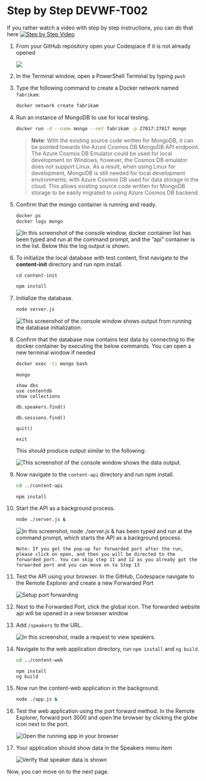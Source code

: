 # Step by Step DEVWF-T002

If you rather watch a video with step by step instructions, you can do that here
       [![Step by Step Video](https://img.youtube.com/vi/YJkaPF5k_O8/0.jpg)](https://www.youtube.com/watch?v=YJkaPF5k_O8)

1. From your GitHub repository open your Codespace if it is not already opened

    ![](https://raw.githubusercontent.com/CloudLabsAI-Azure/AIW-DevOps/main/Assets/OpenCodeSpace.png)

1. In the Terminal window, open a PowerShell Terminal by typing `pwsh`

1. Type the following command to create a Docker network named `fabrikam`:

   ```bash
   docker network create fabrikam
   ```

1. Run an instance of MongoDB to use for local testing.

   ```bash
   docker run -d --name mongo --net fabrikam -p 27017:27017 mongo
   ```

   > **Note**:  With the existing source code written for MongoDB, it can be pointed towards the Azure Cosmos DB MongoDB API endpoint. The Azure Cosmos DB Emulator could be used for local development on Windows, however, the Cosmos DB emulator does not support Linux. As a result, when using Linux for development, MongoDB is still needed for local development environments; with Azure Cosmos DB used for data storage in the cloud. This allows existing source code written for MongoDB storage to be easily migrated to using Azure Cosmos DB backend.

1. Confirm that the mongo container is running and ready.

   ```bash
   docker ps
   docker logs mongo
   ```

   ![In this screenshot of the console window, docker container list has been typed and run at the command prompt, and the “api” container is in the list. Below this the log output is shown.](https://raw.githubusercontent.com/CloudLabsAI-Azure/AIW-DevOps/main/Assets/Ex1-Task1.4.png)

1. To initialize the local database with test content, first navigate to the **content-init** directory and run npm install.

   ```
   cd content-init
   ```

   ```bash
   npm install
   ```

1. Initialize the database.

   ```bash
   node server.js
   ```

   ![This screenshot of the console window shows output from running the database initialization.](https://raw.githubusercontent.com/CloudLabsAI-Azure/AIW-DevOps/main/Assets/Ex1-Task1.7.png)

1. Confirm that the database now contains test data by connecting to the docker container by executing the below commands. You can open a new terminal window if needed

   ```bash
   docker exec -ti mongo bash
   ```
   
   ```
   mongo
   ```

   ```text
   show dbs
   use contentdb
   show collections
   ```
   
   ```
   db.speakers.find()
   ```
   
   ```
   db.sessions.find()
   ```
   
   ```
   quit()
   ```
   
   ```
   exit
   ```

   This should produce output similar to the following:

   ![This screenshot of the console window shows the data output.](https://raw.githubusercontent.com/CloudLabsAI-Azure/AIW-DevOps/main/Assets/Ex1-Task1.8.png)

1. Now navigate to the `content-api` directory and run npm install.

   ```bash
   cd ../content-api
   ```
   
   ```
   npm install
   ```

1. Start the API as a background process.

    ```bash
    node ./server.js &
    ```

   ![In this screenshot, node ./server.js & has been typed and run at the command prompt, which starts the API as a background process.](https://raw.githubusercontent.com/CloudLabsAI-Azure/AIW-DevOps/main/Assets/image47.png)
    
    ``Note: If you get the pop-up for forwarded port after the run, please click on open, and then you will be directed to the forwarded port. You can skip step 11 and 12 as you already got the forwarded port and you can move on to Step 13 ``    

1. Test the API using your browser. In the GitHub, Codespace navigate to the Remote Explorer and create a new Forwarded Port

    ![Setup port forwarding ](https://raw.githubusercontent.com/CloudLabsAI-Azure/AIW-DevOps/main/Assets/updated-port.png)

1. Next to the Forwarded Port, click the global icon. The forwarded website api will be opened in a new browser window

1. Add `/speakers` to the URL.

    ![In this screenshot, made a request to view speakers.](https://raw.githubusercontent.com/CloudLabsAI-Azure/AIW-DevOps/main/Assets/SpeakersAPI.png)

1. Navigate to the web application directory, run `npm install` and `ng build`.

   ```bash
   cd ../content-web
   ```
   
   ```
   npm install
   ng build
   ```
   
1. Now run the content-web application in the background.

    ```bash
    node ./app.js &
    ```

1. Test the web application using the port forward method. In the Remote Explorer, forward port 3000 and open the browser by clicking the globe icon next to the port. 

    ![Open the running app in your browser](https://raw.githubusercontent.com/CloudLabsAI-Azure/AIW-DevOps/main/Assets/OpenBrowser.png)

1. Your application should show data in the Speakers menu item

    ![Verify that speaker data is shown](https://raw.githubusercontent.com/CloudLabsAI-Azure/AIW-DevOps/main/Assets/neuroconf-screen.png)
    
    
Now, you can move on to the next page.
